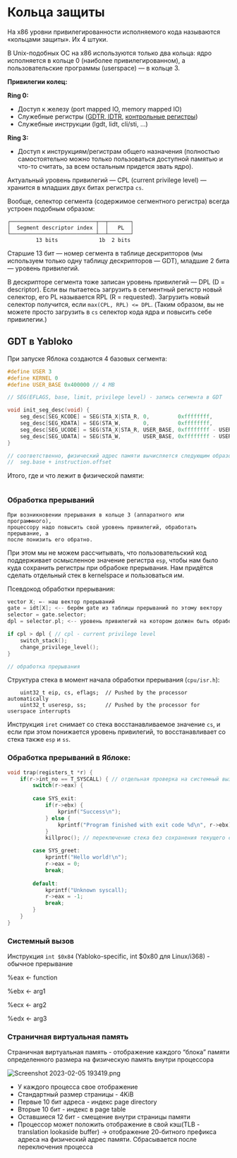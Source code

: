 # Кольца защиты

На x86 уровни привилегированности исполняемого кода
называются «кольцами защиты». Их 4 штуки.

В Unix-подобных ОС на x86 используются только два кольца: ядро исполняется в
кольце 0 (наиболее привилегированном), а пользовательские программы (userspace)
— в кольце 3.

**Привилегии колец:**

**Ring 0:**

- Доступ к железу (port mapped IO, memory mapped IO)
- Служебные регистры ([GDTR, IDTR](https://wiki.osdev.org/CPU_Registers_x86#GDTR), [контрольные регистры](https://wiki.osdev.org/CPU_Registers_x86#Control_Registers))
- Служебные инструкции (lgdt, lidt, cli/sti, …)

**Ring 3:**

- Доступ к инструкциям/регистрам общего назначения (полностью самостоятельно
можно только пользоваться доступной памятью и что-то считать, за всем остальным
придется звать ядро).

Актуальный уровень привилегий — CPL (current privilege level) —
хранится в младших двух битах регистра `cs`.

Вообще, селектор сегмента (содержимое сегментного регистра)
всегда устроен подобным образом:
```
┌───────────────────────────┬──┬───────┐
│  Segment descriptor index │  │   PL  │
└───────────────────────────┴──┴───────┘
         13 bits             1b  2 bits
```

Старшие 13 бит — номер сегмента в таблице дескрипторов
(мы используем только одну таблицу дескрипторов — GDT),
младшие 2 бита — уровень привилегий.

В дескрипторе сегмента тоже записан уровень привилегий —
DPL (D = descriptor). Если вы пытаетесь загрузить в сегментный
регистр новый селектор, его PL называется RPL (R = requested).
Загрузить новый селектор получится, если `max(CPL, RPL) <= DPL`.
(Таким образом, вы не можете просто загрузить в `cs` селектор кода ядра
и повысить себе привилегии.)

## GDT в Yabloko

При запуске Яблока создаются 4 базовых сегмента:

```c
#define USER 3
#define KERNEL 0
#define USER_BASE 0x400000 // 4 MB

// SEG(EFLAGS, base, limit, privilege level) - запись сегмента в GDT

void init_seg_desc(void) {
	seg_desc[SEG_KCODE] = SEG(STA_X|STA_R, 0,         0xffffffff,       KERNEL) 
	seg_desc[SEG_KDATA] = SEG(STA_W,       0,         0xffffffff,       KERNEL)
	seg_desc[SEG_UCODE] = SEG(STA_X|STA_R, USER_BASE, 0xffffffff - USER_BASE, USER)
	seg_desc[SEG_UDATA] = SEG(STA_W,       USER_BASE, 0xffffffff - USER_BASE, USER)
}

// соответственно, физический адрес памяти вычисляется следующим образом:
//  seg.base + instruction.offset
```

Итого, где и что лежит в физической памяти:
```
```

### Обработка прерываний

    При возникновении прерывания в кольце 3 (аппаратного или программного),
    процессору надо повысить свой уровень привилегий, обработать прерывание, а
    после понизить его обратно. 

При этом мы не можем рассчитывать, что пользовательский код поддерживает
осмысленное значение регистра `esp`, чтобы нам было куда сохранить регистры
при обрабоке прерывания. Нам придётся сделать отдельный стек в
kernelspace и пользоваться им.
    
Псевдокод обработки прерывания:

```c
vector X; ←- наш вектор прерываний
gate = idt[X]; <-- берём gate из таблицы прерываний по этому вектору
selector = gate.selector;
dpl = selector.pl; <-- уровень привилегий на котором должен быть обработан X

if cpl > dpl { // cpl - current privilege level
	switch_stack();
	change_privilege_level();
}

// обработка прерывания
```

Структура стека в момент начала обработки прерывания (`cpu/isr.h`):
```
    uint32_t eip, cs, eflags;  // Pushed by the processor automatically
    uint32_t useresp, ss;      // Pushed by the processor for userspace interrupts
```

Инструкция `iret` снимает со стека восстанавливаемое значение `cs`,
и если при этом понижается уровень привилегий, то восстанавливает со стека
также `esp` и `ss`.

### Обработка прерываний в Яблоке: 

```c
void trap(registers_t *r) {
	if(r->int_no == T_SYSCALL) { // отдельная проверка на системный вызов - частый частный случай прерывания
		switch(r->eax) {
		
		case SYS_exit:
			if(r->ebx) {
				kprinf("Success\n");
			} else { 
				kprintf("Program finished with exit code %d\n", r->ebx);
			}
			killproc(); // переключение стека без сохранения текущего состояния

		case SYS_greet:
			kprintf("Hello world!\n");
			r->eax = 0;
			break;
		
		default:
			kprintf("Unknown syscall);
			r->eax = -1;
			break;
		}
	}
}
```

### Системный вызов

Инструкция `int $0x84` (Yabloko-specific, int $0x80 для Linux/i368) - обычное прерывание

%eax ← function

%ebx ← arg1

%ecx ← arg2

%edx ← arg3


### Страничная виртуальная память

Страничная виртуальная память - отображение каждого “блока” памяти определенного размера на физическую память внутри процессора

![Screenshot 2023-02-05 193419.png](screenshot.png)

- У каждого процесса свое отображение
- Стандартный размер страницы - 4KiB
- Первые 10 бит адреса - индекс page directory
- Вторые 10 бит - индекс в page table
- Оставшиеся 12 бит - смещение внутри страницы памяти
- Процессор может положить отображение в свой кэш(TLB - translation lookaside buffer) →  отображение 20-битного префикса адреса на физический адрес памяти. Сбрасывается после переключения процесса

